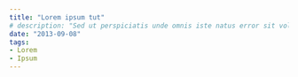 ```yaml
---
title: "Lorem ipsum tut"
# description: "Sed ut perspiciatis unde omnis iste natus error sit voluptatem"
date: "2013-09-08"
tags:
- Lorem
- Ipsum
---
```


